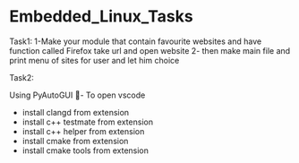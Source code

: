 # Embedded_Linux_Tasks
Task1:
1-Make your module that contain favourite websites and have function 
called Firefox take url and open website 
2- then make main file and print menu of sites for user and let him choice



Task2:

Using PyAutoGUI - To open vscode 
- install clangd from extension
- install c++ testmate  from extension
- install c++ helper  from extension
- install cmake  from extension
- install cmake tools  from extension


